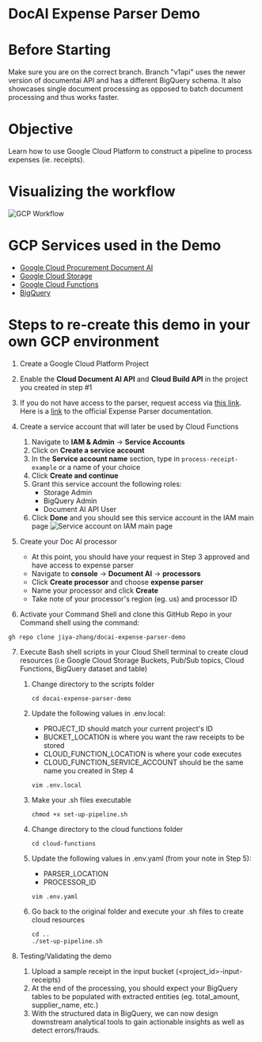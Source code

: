 # DocAI Expense Parser Demo

# Before Starting
Make sure you are on the correct branch. 
Branch "v1api" uses the newer version of documentai API and has a different BigQuery schema. It also showcases single document processing as opposed to batch document processing and thus works faster.

# Objective
Learn how to use Google Cloud Platform to construct a pipeline to process expenses (ie. receipts). 

# Visualizing the workflow
![GCP Workflow](https://user-images.githubusercontent.com/47513414/150703075-8f608859-436e-4c22-8dc9-f71121705f3a.png)

# GCP Services used in the Demo
* [Google Cloud Procurement Document AI](https://cloud.google.com/solutions/procurement-doc-ai)
* [Google Cloud Storage](https://cloud.google.com/storage)
* [Google Cloud Functions](https://cloud.google.com/functions)
* [BigQuery](https://cloud.google.com/bigquery)

# Steps to re-create this demo in your own GCP environment
1. Create a Google Cloud Platform Project

2. Enable the **Cloud Document AI API** and **Cloud Build API** in the project you created in step #1 

3. If you do not have access to the parser, request access via [this link](https://docs.google.com/forms/d/e/1FAIpQLSc_6s8jsHLZWWE0aSX0bdmk24XDoPiE_oq5enDApLcp1VKJ-Q/viewform?gxids=7826). Here is a [link](https://cloud.google.com/document-ai/docs/processors-list#processor_expense-parser) to the official Expense Parser documentation.

4. Create a service account that will later be used by Cloud Functions

    1. Navigate to **IAM & Admin** -> **Service Accounts**
    2. Click on **Create a service account**
    3. In the **Service account name** section, type in `process-receipt-example` or a name of your choice
    4. Click **Create and continue**
    5. Grant this service account the following roles:
        * Storage Admin
        * BigQuery Admin
        * Document AI API User
    7. Click **Done** and you should see this service account in the IAM main page 
       ![Service account on IAM main page](https://user-images.githubusercontent.com/47513414/150855283-cd78ba61-cada-4e2b-a35c-68accbde5eff.png)

5. Create your Doc AI processor

    * At this point, you should have your request in Step 3 approved and have access to expense parser
    * Navigate to **console** -> **Document AI** -> **processors**
    * Click **Create processor** and choose **expense parser**
    * Name your processor and click **Create**
    * Take note of your processor's region (eg. us) and processor ID

6. Activate your Command Shell and clone this GitHub Repo in your Command shell using the command:
```
gh repo clone jiya-zhang/docai-expense-parser-demo
```

7. Execute Bash shell scripts in your Cloud Shell terminal to create cloud resources (i.e Google Cloud Storage Buckets, Pub/Sub topics, Cloud Functions, BigQuery dataset and table)

    1. Change directory to the scripts folder

        ```
        cd docai-expense-parser-demo
        ```
    3. Update the following values in .env.local:

        * PROJECT_ID should match your current project's ID
        * BUCKET_LOCATION is where you want the raw receipts to be stored
        * CLOUD_FUNCTION_LOCATION is where your code executes
        * CLOUD_FUNCTION_SERVICE_ACCOUNT should be the same name you created in Step 4

        ```
        vim .env.local
        ```
    5. Make your .sh files executable

        ```
        chmod +x set-up-pipeline.sh
        ```
    6. Change directory to the cloud functions folder

        ```
        cd cloud-functions
        ```
    7. Update the following values in .env.yaml (from your note in Step 5):

        * PARSER_LOCATION
        * PROCESSOR_ID
        ```
        vim .env.yaml
        ```

    9. Go back to the original folder and execute your .sh files to create cloud resources
        ```
        cd ..
        ./set-up-pipeline.sh
        ```


8. Testing/Validating the demo

    1. Upload a sample receipt in the input bucket (<project_id>-input-receipts)
    2. At the end of the processing, you should expect your BigQuery tables to be populated with extracted entities (eg. total_amount, supplier_name, etc.) 
    3. With the structured data in BigQuery, we can now design downstream analytical tools to gain actionable insights as well as detect errors/frauds.
